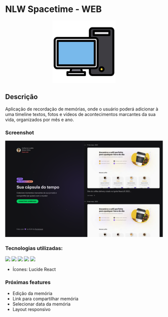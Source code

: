 # NLW Spacetime - WEB

<p align="center">
  <img src="./public/computer.png" width="200px" height="200px"/></p>
<p align="center">

## Descrição

Aplicação de recordação de memórias, onde o usuário poderá adicionar à uma timeline textos, fotos e vídeos de acontecimentos marcantes da sua vida, organizados por mês e ano.

### Screenshot
![](./public/screenshot.png)

### Tecnologias utilizadas:

[<img src="https://img.shields.io/badge/React-61DAFB.svg?style=for-the-badge&logo=React&logoColor=black" />](https://github.com/glsvitoria)
[<img src="https://img.shields.io/badge/Next.js-000000.svg?style=for-the-badge&logo=nextdotjs&logoColor=white" />](https://github.com/glsvitoria)
[<img src="https://img.shields.io/badge/TypeScript-3178C6.svg?style=for-the-badge&logo=TypeScript&logoColor=white" />](https://github.com/glsvitoria)
[<img src="https://img.shields.io/badge/Tailwind%20CSS-06B6D4.svg?style=for-the-badge&logo=Tailwind-CSS&logoColor=white" />](https://github.com/glsvitoria)
[<img src="https://img.shields.io/badge/Axios-5A29E4.svg?style=for-the-badge&logo=Axios&logoColor=white" />](https://github.com/glsvitoria)

-  Ícones: Lucide React

<!-- ### Links

-  Site hospedado: [Coffee Delivery](https://coffee-delivery-jade.vercel.app/) -->

### Próximas features
- Edição da memória
- Link para compartilhar memória
- Selecionar data da memória
- Layout responsivo